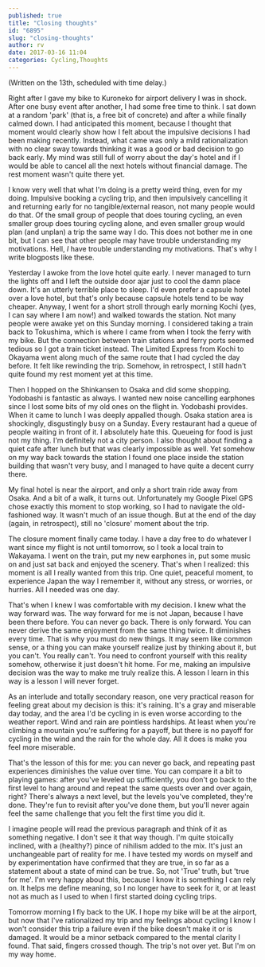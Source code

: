 ```yaml
---
published: true
title: "Closing thoughts"
id: "6895"
slug: "closing-thoughts"
author: rv
date: 2017-03-16 11:04
categories: Cycling,Thoughts
---
```

(Written on the 13th, scheduled with time delay.)

Right after I gave my bike to Kuroneko for airport delivery I was in shock. After one busy event after another, I had some free time to think. I sat down at a random 'park' (that is, a free bit of concrete) and after a while finally calmed down. I had anticipated this moment, because I thought that moment would clearly show how I felt about the impulsive decisions I had been making&nbsp;recently. Instead, what came was only a mild rationalization with no clear sway towards thinking it was a good or bad decision to go back early. My mind was still full of worry about the day's hotel and if I would be able to cancel all the next hotels without financial damage. The rest moment wasn't quite there yet.

I know very well that what I'm doing is a pretty weird thing, even for my doing. Impulsive booking a cycling trip, and then impulsively cancelling it and returning early for no tangible/external reason, not many people would do that. Of the small group of people that does touring cycling, an even smaller group does touring cycling alone, and even smaller group would plan (and unplan) a trip the same way I do. This does not bother me in one bit, but I can see that other people may have trouble understanding my motivations. Hell, <em>I</em>&nbsp;have trouble understanding my motivations. That's why I write blogposts like these.

Yesterday I awoke from the love hotel quite early. I never managed to turn the lights off and I left the outside door ajar just to cool the damn place down. It's an utterly terrible place to sleep. I'd even prefer a capsule hotel over a love hotel, but that's only because capsule hotels tend to be way cheaper. Anyway, I went for a short stroll through early morning Kochi (yes, I can say where I am now!) and walked towards the station. Not many people were awake yet on this Sunday morning. I considered taking a train back to Tokushima, which is where I came from when I took the ferry with my bike. But the connection between train stations and ferry ports seemed tedious so I got a train ticket instead. The Limited Express from Kochi to Okayama went along much of the same route that I had cycled the day before. It felt like rewinding the trip. Somehow, in retrospect, I still hadn't quite found my rest moment yet at this time.

Then I hopped on the Shinkansen to Osaka and did some shopping. Yodobashi is fantastic as always. I wanted new noise cancelling earphones since I lost some bits of my old ones on the flight in. Yodobashi provides. When it came to lunch I was deeply appalled though. Osaka station area is shockingly, disgustingly busy on a Sunday. Every restaurant had a queue of people waiting in front of it. I absolutely hate this. Queueing for food is just not my thing. I'm definitely not a city person. I also thought about finding a quiet cafe after lunch but that was clearly impossible as well. Yet somehow on my way back towards the station I found one place inside the station building that wasn't very busy, and I managed to have quite a decent curry there.

My final hotel is near the airport, and only a short train ride away from Osaka. And a bit of a walk, it turns out. Unfortunately my Google Pixel GPS chose exactly this moment to stop working, so I had to navigate the old-fashioned way. It wasn't much of an issue though. But at the end of the day (again, in retrospect), still no 'closure' moment about the trip.

The closure moment finally came today. I have a day free to do whatever I want since my flight is not until tomorrow, so I took a local train to Wakayama. I went on the train, put my new earphones in, put some music on and just sat back and enjoyed the scenery. That's when I realized: this moment is all I really wanted from this trip. One quiet, peaceful moment, to experience Japan the way I remember it, without any stress, or worries, or hurries. All I needed was one day.

That's when I knew I was comfortable with my decision. I knew what the way forward was. The way forward for me is not Japan, because I have been there before. You can never go back. There is only forward. You can never derive the same enjoyment from the same thing twice. It diminishes every time. That is why you must do new things. It may seem like common sense, or a thing you can make yourself realize just by thinking about it, but you can't. You really can't. You need to confront yourself with this reality somehow, otherwise it just doesn't hit home. For me, making an impulsive decision was the way to make me truly realize this. A lesson I learn in this way is a lesson I will never forget.

As an interlude and totally secondary reason, one very practical reason for feeling great about my decision is this: it's raining. It's a gray and miserable day today, and the area I'd be cycling in is even worse according to the weather report. Wind and rain are pointless hardships. At least when you're climbing a mountain you're suffering for a payoff, but there is no payoff for cycling in the wind and the rain for the whole day. All it does is make you feel more miserable.

That's the lesson of this for me: you can never go back, and repeating past experiences diminishes the value over time. You can compare it a bit to playing games: after you've leveled up sufficiently, you don't go back to the first level to hang around and repeat the same quests over and over again, right? There's always a next level, but the levels you've completed, they're done. They're fun to revisit after you've done them, but you'll never again feel the same challenge that you felt the first time you did it.

I imagine people will read the previous paragraph and think of it as something negative. I don't see it that way though. I'm quite stoically inclined, with a (healthy?) pince of nihilism added to the mix. It's just an unchangeable part of reality for me. I have tested my words on myself and by experimentation have confirmed that they are true, in so far as a statement about a state of mind can be true. So, not 'True' truth, but 'true for me'. I'm very happy about this, because I know it is something I can rely on. It helps me define meaning, so I no longer have to seek for it, or at least not as much as I used to when I first started doing cycling trips.

Tomorrow morning I fly back to the UK. I hope my bike will be at the airport, but now that I've rationalized my trip and my feelings about cycling I know I won't consider this trip a failure even if the bike doesn't make it or is damaged. It would be a minor setback compared to the mental clarity I found. That said, fingers crossed though. The trip's not over yet. But I'm on my way home.